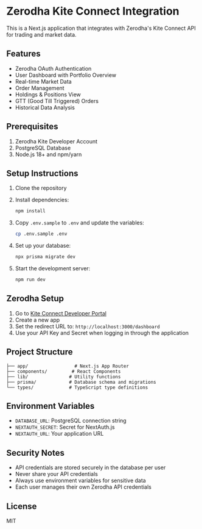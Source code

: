 # Zerodha Kite Connect Integration

This is a Next.js application that integrates with Zerodha's Kite Connect API for trading and market data.

## Features

- Zerodha OAuth Authentication
- User Dashboard with Portfolio Overview
- Real-time Market Data
- Order Management
- Holdings & Positions View
- GTT (Good Till Triggered) Orders
- Historical Data Analysis

## Prerequisites

1. Zerodha Kite Developer Account
2. PostgreSQL Database
3. Node.js 18+ and npm/yarn

## Setup Instructions

1. Clone the repository
2. Install dependencies:
   ```bash
   npm install
   ```

3. Copy `.env.sample` to `.env` and update the variables:
   ```bash
   cp .env.sample .env
   ```

4. Set up your database:
   ```bash
   npx prisma migrate dev
   ```

5. Start the development server:
   ```bash
   npm run dev
   ```

## Zerodha Setup

1. Go to [Kite Connect Developer Portal](https://developers.kite.trade/apps/)
2. Create a new app
3. Set the redirect URL to: `http://localhost:3000/dashboard`
4. Use your API Key and Secret when logging in through the application

## Project Structure

```
├── app/                 # Next.js App Router
├── components/         # React Components
├── lib/               # Utility functions
├── prisma/            # Database schema and migrations
└── types/             # TypeScript type definitions
```

## Environment Variables

- `DATABASE_URL`: PostgreSQL connection string
- `NEXTAUTH_SECRET`: Secret for NextAuth.js
- `NEXTAUTH_URL`: Your application URL

## Security Notes

- API credentials are stored securely in the database per user
- Never share your API credentials
- Always use environment variables for sensitive data
- Each user manages their own Zerodha API credentials

## License

MIT